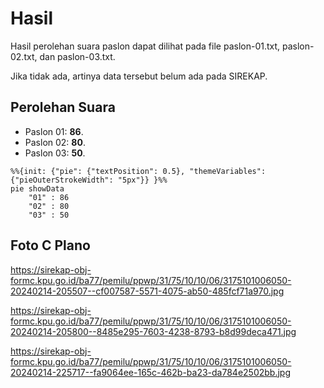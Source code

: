 # Hasil

Hasil perolehan suara paslon dapat dilihat pada file paslon-01.txt, paslon-02.txt, dan paslon-03.txt.

Jika tidak ada, artinya data tersebut belum ada pada SIREKAP.

## Perolehan Suara

 * Paslon 01: **86**.
 * Paslon 02: **80**.
 * Paslon 03: **50**.

```mermaid
%%{init: {"pie": {"textPosition": 0.5}, "themeVariables": {"pieOuterStrokeWidth": "5px"}} }%%
pie showData
    "01" : 86
    "02" : 80
    "03" : 50
```
## Foto C Plano

https://sirekap-obj-formc.kpu.go.id/ba77/pemilu/ppwp/31/75/10/10/06/3175101006050-20240214-205507--cf007587-5571-4075-ab50-485fcf71a970.jpg

https://sirekap-obj-formc.kpu.go.id/ba77/pemilu/ppwp/31/75/10/10/06/3175101006050-20240214-205800--8485e295-7603-4238-8793-b8d99deca471.jpg

https://sirekap-obj-formc.kpu.go.id/ba77/pemilu/ppwp/31/75/10/10/06/3175101006050-20240214-225717--fa9064ee-165c-462b-ba23-da784e2502bb.jpg
